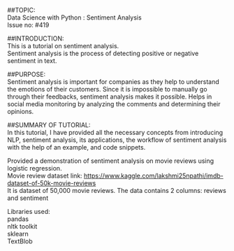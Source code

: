 ##TOPIC:<br>
Data Science with Python : Sentiment Analysis<br>
Issue no: #419

##INTRODUCTION:<br>
This is a tutorial on sentiment analysis.<br>
Sentiment analysis is the process of detecting positive or negative sentiment in text.

##PURPOSE:<br>
Sentiment analysis is important for companies as they help to understand the emotions of their customers. Since it is impossible to manually go through their feedbacks, sentiment analysis makes it possible. Helps in social media monitoring by analyzing the comments and determining their opinions.

##SUMMARY OF TUTORIAL:<br>
In this tutorial, I have provided all the necessary concepts from introducing NLP, sentiment analysis, its applications, the workflow of sentiment analysis with the help of an example, and code snippets.<br>

Provided a demonstration of sentiment analysis on movie reviews using logistic regression.<br>
Movie review dataset link: https://www.kaggle.com/lakshmi25npathi/imdb-dataset-of-50k-movie-reviews<br>
It is dataset of 50,000 movie reviews. The data contains 2 columns: reviews and sentiment


Libraries used:<br>
pandas<br>
nltk toolkit<br>
sklearn<br>
TextBlob
